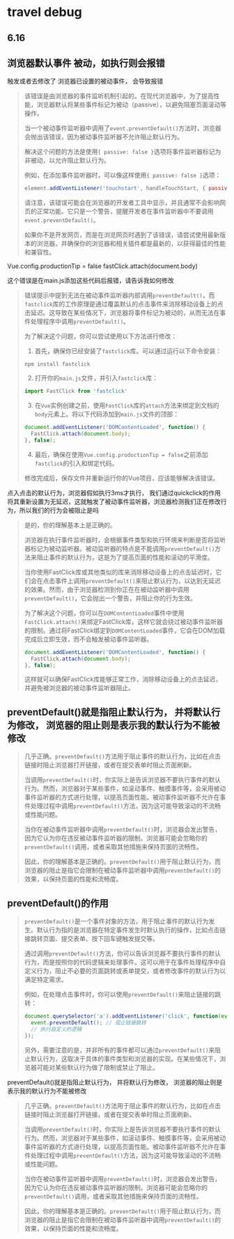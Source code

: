 # **travel debug**

## 6.16

## 浏览器默认事件 被动，如执行则会报错



触发或者去修改了 浏览器已设置的被动事件， 会导致报错

> 该错误是由浏览器的事件监听机制引起的。在现代浏览器中，为了提高性能，浏览器默认将某些事件标记为被动（passive），以避免阻塞页面滚动等操作。
>
> 当一个被动事件监听器中调用了`event.preventDefault()`方法时，浏览器会抛出该错误，因为被动事件监听器不允许阻止默认行为。
>
> 解决这个问题的方法是使用`{ passive: false }`选项将事件监听器标记为非被动，以允许阻止默认行为。
>
> 例如，在添加事件监听器时，可以像这样使用`{ passive: false }`选项：
>
> ```javascript
> element.addEventListener('touchstart', handleTouchStart, { passive: false });
> ```
>
> 请注意，该错误可能会在浏览器的开发者工具中显示，并且通常不会影响网页的正常功能。它只是一个警告，提醒开发者在事件监听器中不要调用`event.preventDefault()`。
>
> 如果你不是开发网页，而是在浏览网页时遇到了该错误，请尝试使用最新版本的浏览器，并确保你的浏览器和相关插件都是最新的，以获得最佳的性能和兼容性。

Vue.config.productionTip = false fastClick.attach(document.body)

这个错误是在main.js添加这些代码后报错，请告诉我如何修改

>
>
>错误提示中提到无法在被动事件监听器内部调用`preventDefault()`，而`fastclick`库的工作原理是通过覆盖默认的点击事件来消除移动设备上的点击延迟。这导致在某些情况下，浏览器将事件标记为被动的，从而无法在事件处理程序中调用`preventDefault()`。
>
>为了解决这个问题，你可以尝试使用以下方法进行修改：
>
>1. 首先，确保你已经安装了`fastclick`库。可以通过运行以下命令安装：
>   ```
>   npm install fastclick
>   ```
>
>2. 打开你的`main.js`文件，并引入`fastclick`库：
>   ```javascript
>   import FastClick from 'fastclick'
>   ```
>
>3. 在`Vue`实例创建之前，使用`FastClick`库的`attach`方法来绑定到文档的`body`元素上。将以下代码添加到`main.js`文件的顶部：
>   ```javascript
>   document.addEventListener('DOMContentLoaded', function() {
>     FastClick.attach(document.body);
>   }, false);
>   ```
>
>4. 最后，确保在使用`Vue.config.productionTip = false`之前添加`fastclick`的引入和绑定代码。
>
>修改完成后，保存文件并重新运行你的Vue项目，应该能够解决该错误。



点入点击的默认行为，浏览器假如执行3ms才执行， 我们通过quickclick的作用将其重新设置为无延迟，这就触发了被动事件监听器，浏览器检测我们正在修改行为，所以我们的行为会被阻止是吗



> 是的，你的理解基本上是正确的。
>
> 浏览器在执行事件监听器时，会根据事件类型和执行环境来判断是否将监听器标记为被动监听器。被动监听器的特点是不能调用`preventDefault()`方法来阻止事件的默认行为，这是为了提高页面的性能和滚动的平滑度。
>
> 当你使用FastClick库或其他类似的库来消除移动设备上的点击延迟时，它们会在点击事件上调用`preventDefault()`来阻止默认行为，以达到无延迟的效果。然而，由于浏览器检测到你正在在被动监听器中调用`preventDefault()`，它会抛出一个警告，并阻止你的行为生效。
>
> 为了解决这个问题，你可以在`DOMContentLoaded`事件中使用`FastClick.attach()`来绑定FastClick库，这样它就会绕过被动事件监听器的限制。通过将FastClick绑定到`DOMContentLoaded`事件，它会在DOM加载完成后立即生效，而不会触发被动事件监听器。
>
> ```javascript
> document.addEventListener('DOMContentLoaded', function() {
>   FastClick.attach(document.body);
> }, false);
> ```
>
> 这样就可以确保FastClick库能够正常工作，消除移动设备上的点击延迟，并避免被浏览器的被动事件监听器阻止。



## preventDefault()就是指阻止默认行为， 并将默认行为修改， 浏览器的阻止则是表示我的默认行为不能被修改

> 几乎正确。`preventDefault()`方法用于阻止事件的默认行为，比如在点击链接时阻止浏览器打开链接，或者在提交表单时阻止页面刷新。
>
> 当调用`preventDefault()`时，你实际上是告诉浏览器不要执行事件的默认行为。然而，浏览器对于某些事件，如滚动事件、触摸事件等，会采用被动事件监听器的方式进行处理，以提高页面性能。被动事件监听器不允许在事件处理过程中调用`preventDefault()`方法，因为这可能导致滚动的不流畅或性能问题。
>
> 当你在被动事件监听器中调用`preventDefault()`时，浏览器会发出警告，因为它认为你在违反被动事件监听器的限制。浏览器可能会忽略你的`preventDefault()`调用，或者采取其他措施来保持页面的流畅性。
>
> 因此，你的理解基本是正确的。`preventDefault()`用于阻止默认行为，而浏览器的阻止是指它会限制在被动事件监听器中调用`preventDefault()`的效果，以保持页面的性能和流畅度。



## preventDefault()的作用

> `preventDefault()`是一个事件对象的方法，用于阻止事件的默认行为发生。默认行为指的是浏览器在特定事件发生时默认执行的操作，比如点击链接跳转页面、提交表单、按下回车键触发提交等。
>
> 通过调用`preventDefault()`方法，你可以告诉浏览器不要执行事件的默认行为，而是按照你的代码逻辑来处理事件。这可以用于在事件处理程序中自定义行为，阻止不必要的页面跳转或表单提交，或者修改事件的默认行为以满足特定需求。
>
> 例如，在处理点击事件时，你可以使用`preventDefault()`来阻止链接的跳转：
>
> ```javascript
> document.querySelector('a').addEventListener('click', function(event) {
>   event.preventDefault(); // 阻止链接跳转
>   // 执行自定义的逻辑
> });
> ```
>
> 另外，需要注意的是，并非所有的事件都可以通过`preventDefault()`来阻止默认行为，这取决于具体的事件类型和浏览器的实现。在某些情况下，浏览器可能对某些默认行为做了限制或禁止了阻止。



preventDefault()就是指阻止默认行为， 并将默认行为修改， 浏览器的阻止则是表示我的默认行为不能被修改

> 几乎正确。`preventDefault()`方法用于阻止事件的默认行为，比如在点击链接时阻止浏览器打开链接，或者在提交表单时阻止页面刷新。
>
> 当调用`preventDefault()`时，你实际上是告诉浏览器不要执行事件的默认行为。然而，浏览器对于某些事件，如滚动事件、触摸事件等，会采用被动事件监听器的方式进行处理，以提高页面性能。被动事件监听器不允许在事件处理过程中调用`preventDefault()`方法，因为这可能导致滚动的不流畅或性能问题。
>
> 当你在被动事件监听器中调用`preventDefault()`时，浏览器会发出警告，因为它认为你在违反被动事件监听器的限制。浏览器可能会忽略你的`preventDefault()`调用，或者采取其他措施来保持页面的流畅性。
>
> 因此，你的理解基本是正确的。`preventDefault()`用于阻止默认行为，而浏览器的阻止是指它会限制在被动事件监听器中调用`preventDefault()`的效果，以保持页面的性能和流畅度。







